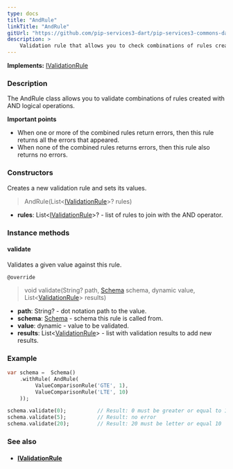 ```yaml
---
type: docs
title: "AndRule"
linkTitle: "AndRule"
gitUrl: "https://github.com/pip-services3-dart/pip-services3-commons-dart"
description: >
    Validation rule that allows you to check combinations of rules created with AND logical operations.
---
```


**Implements:** [IValidationRule](../ivalidation_rule)

### Description

The AndRule class allows you to validate combinations of rules created with AND logical operations.

**Important points**

-  When one or more of the combined rules return errors, then this rule returns all the errors that appeared.
-  When none of the combined rules returns errors, then this rule also returns no errors.

### Constructors
Creates a new validation rule and sets its values.

> AndRule(List<[IValidationRule](../ivalidation_rule)>? rules)

- **rules**: List<[IValidationRule](../ivalidation_rule)>? - list of rules to join with the AND operator.

### Instance methods

#### validate
Validates a given value against this rule.

`@override`
> void validate(String? path, [Schema](../schema) schema, dynamic value, List<[ValidationRule](../validation_result)> results)

- **path**: String? - dot notation path to the value.
- **schema**: [Schema](../schema) - schema this rule is called from.
- **value**: dynamic - value to be validated.
- **results**: List<[ValidationRule](../validation_result)> - list with validation results to add new results.

### Example
```dart
var schema =  Schema()
    .withRule( AndRule(
         ValueComparisonRule('GTE', 1),
         ValueComparisonRule('LTE', 10)
    ));

schema.validate(0);          // Result: 0 must be greater or equal to 1
schema.validate(5);          // Result: no error
schema.validate(20);         // Result: 20 must be letter or equal 10

```

### See also
- #### [IValidationRule](../ivalidation_rule)

